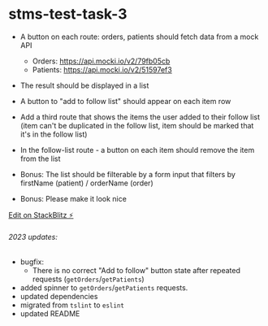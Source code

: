 # stms-test-task-3
- A button on each route: orders, patients should fetch data from a mock API
  - Orders:  https://api.mocki.io/v2/79fb05cb
  - Patients: https://api.mocki.io/v2/51597ef3

- The result should be displayed in a list
- A button to "add to follow list" should appear on each item row
- Add a third route that shows the items the user added to their follow list
  (item can't be duplicated in the follow list, item should be marked that it's in the follow list)
- In the follow-list route - a button on each item should remove the item from the list

- Bonus: The list should be filterable by a form input that filters by firstName (patient) / orderName (order)
- Bonus: Please make it look nice

[Edit on StackBlitz ⚡️](https://stackblitz.com/edit/stms-test-task-3)


###### 2023 updates: 
- bugfix:  
  - There is no correct "Add to follow" button state after repeated requests (`getOrders`/`getPatients`)
- added spinner to `getOrders`/`getPatients` requests.
- updated dependencies
- migrated from `tslint` to `eslint`
- updated README
